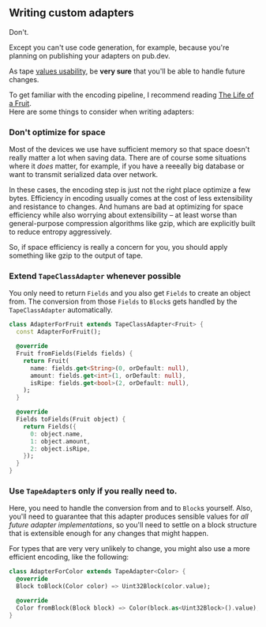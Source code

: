 ## Writing custom adapters

Don't.

Except you can't use code generation, for example, because you're planning on publishing your adapters on pub.dev.

As tape [values usability](values.md), be **very sure** that you'll be able to handle future changes.

To get familiar with the encoding pipeline, I recommend reading [The Life of a Fruit](the_life_of_a_fruit.md).  
Here are some things to consider when writing adapters:

### Don't optimize for space

Most of the devices we use have sufficient memory so that space doesn't really matter a lot when saving data.
There are of course some situations where it *does* matter, for example, if you have a reeeally big database or want to transmit serialized data over network.

In these cases, the encoding step is just not the right place optimize a few bytes.
Efficiency in encoding usually comes at the cost of less extensibility and resistance to changes.
And humans are bad at optimizing for space efficiency while also worrying about extensibility – at least worse than general-purpose compression algorithms like gzip, which are explicitly built to reduce entropy aggressively.

So, if space efficiency is really a concern for you, you should apply something like gzip to the output of tape.

### Extend `TapeClassAdapter` whenever possible

You only need to return `Fields` and you also get `Fields` to create an object from.
The conversion from those `Fields` to `Block`s gets handled by the `TapeClassAdapter` automatically.

```dart
class AdapterForFruit extends TapeClassAdapter<Fruit> {
  const AdapterForFruit();

  @override
  Fruit fromFields(Fields fields) {
    return Fruit(
      name: fields.get<String>(0, orDefault: null),
      amount: fields.get<int>(1, orDefault: null),
      isRipe: fields.get<bool>(2, orDefault: null),
    );
  }

  @override
  Fields toFields(Fruit object) {
    return Fields({
      0: object.name,
      1: object.amount,
      2: object.isRipe,
    });
  }
}
```

### Use `TapeAdapter`s only if you really need to.

Here, you need to handle the conversion from and to `Block`s yourself.
Also, you'll need to guarantee that this adapter produces sensible values for *all future adapter implementations*, so you'll need to settle on a block structure that is extensible enough for any changes that might happen.

For types that are very very unlikely to change, you might also use a more efficient encoding, like the following:

```dart
class AdapterForColor extends TapeAdapter<Color> {
  @override
  Block toBlock(Color color) => Uint32Block(color.value);

  @override
  Color fromBlock(Block block) => Color(block.as<Uint32Block>().value);
}
```
